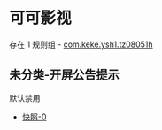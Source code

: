# 可可影视

存在 1 规则组 - [com.keke.ysh1.tz08051h](/src/apps/com.keke.ysh1.tz08051h.ts)

## 未分类-开屏公告提示

默认禁用

- [快照-0](https://i.gkd.li/i/13548412)
